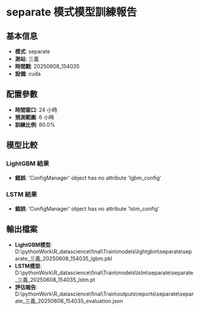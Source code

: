 
# separate 模式模型訓練報告

## 基本信息
- **模式**: separate
- **測站**: 三義
- **時間戳**: 20250608_154035
- **設備**: cuda

## 配置參數
- **時間窗口**: 24 小時
- **預測範圍**: 6 小時
- **訓練比例**: 80.0%

## 模型比較

### LightGBM 結果

- **錯誤**: 'ConfigManager' object has no attribute 'lgbm_config'

### LSTM 結果

- **錯誤**: 'ConfigManager' object has no attribute 'lstm_config'


## 輸出檔案
- **LightGBM模型**: D:\pythonWork\R_datascience\final\Train\models\lightgbm\separate\separate_三義_20250608_154035_lgbm.pkl
- **LSTM模型**: D:\pythonWork\R_datascience\final\Train\models\lstm\separate\separate_三義_20250608_154035_lstm.pt
- **評估報告**: D:\pythonWork\R_datascience\final\Train\outputs\reports\separate\separate_三義_20250608_154035_evaluation.json
